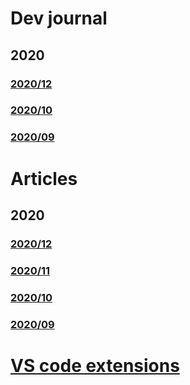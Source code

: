 # Dev journal

## 2020

### [2020/12](./_posts/dev/2020-12-02-dev-2020-12.md)

### [2020/10](./_posts/dev/2020-10-05-dev-2020-10.md)

### [2020/09](./_posts/dev/2020-09-21-dev-2020-09.md)

# Articles

## 2020

### [2020/12](./_posts/articles/2020-12-01-articles-2020-12.md)

### [2020/11](./_posts/articles/2020-11-01-articles-2020-11.md)

### [2020/10](./_posts/articles/2020-10-04-articles-2020-10.md)

### [2020/09](./_posts/articles/2020-09-21-articles-2020-09.md)

# [VS code extensions](vs-code-extensions.md)
